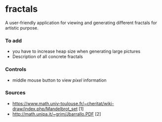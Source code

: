 # fractals
A user-friendly application for viewing and generating different fractals for artistic purpose.

### To add
- you have to increase heap size when generating large pictures
- Description of all concrete fractals

### Controls
- middle mouse button to view *pixel* information

### Sources
- https://www.math.univ-toulouse.fr/~cheritat/wiki-draw/index.php/Mandelbrot_set [1]
- http://math.unipa.it/~grim/Jbarrallo.PDF [2]
